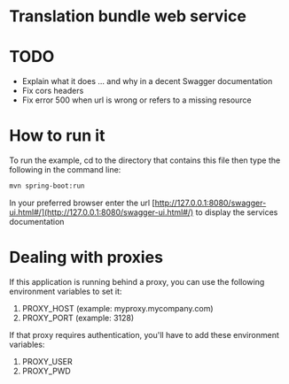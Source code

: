 # Translation bundle web service 

# TODO
* Explain what it does ... and why in a decent Swagger documentation
* Fix cors headers
* Fix error 500 when url is wrong or refers to a missing resource

# How to run it
To run the example, cd to the directory that contains this file then type the following in the command line:

```bash
mvn spring-boot:run
```

In your preferred browser enter the url [http://127.0.0.1:8080/swagger-ui.html#/](http://127.0.0.1:8080/swagger-ui.html#/) to display the services documentation

# Dealing with proxies
If this application is running behind a proxy, you can use the following environment variables to set it:
1. PROXY_HOST (example: myproxy.mycompany.com)
2. PROXY_PORT (example: 3128)

If that proxy requires authentication, you'll have to add these environment variables:
1. PROXY_USER
2. PROXY_PWD